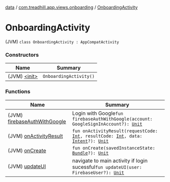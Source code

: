 [data](../../index.md) / [com.treadhill.app.views.onboarding](../index.md) / [OnboardingActivity](./index.md)

# OnboardingActivity

(JVM) `class OnboardingActivity : AppCompatActivity`

### Constructors

| Name | Summary |
|---|---|
| (JVM) [&lt;init&gt;](-init-.md) | `OnboardingActivity()` |

### Functions

| Name | Summary |
|---|---|
| (JVM) [firebaseAuthWithGoogle](firebase-auth-with-google.md) | Login with Google`fun firebaseAuthWithGoogle(account: GoogleSignInAccount?): `[`Unit`](https://kotlinlang.org/api/latest/jvm/stdlib/kotlin/-unit/index.html) |
| (JVM) [onActivityResult](on-activity-result.md) | `fun onActivityResult(requestCode: `[`Int`](https://kotlinlang.org/api/latest/jvm/stdlib/kotlin/-int/index.html)`, resultCode: `[`Int`](https://kotlinlang.org/api/latest/jvm/stdlib/kotlin/-int/index.html)`, data: `[`Intent`](https://developer.android.com/reference/android/content/Intent.html)`?): `[`Unit`](https://kotlinlang.org/api/latest/jvm/stdlib/kotlin/-unit/index.html) |
| (JVM) [onCreate](on-create.md) | `fun onCreate(savedInstanceState: `[`Bundle`](https://developer.android.com/reference/android/os/Bundle.html)`?): `[`Unit`](https://kotlinlang.org/api/latest/jvm/stdlib/kotlin/-unit/index.html) |
| (JVM) [updateUI](update-u-i.md) | navigate to main activity if login sucessful`fun updateUI(user: FirebaseUser?): `[`Unit`](https://kotlinlang.org/api/latest/jvm/stdlib/kotlin/-unit/index.html) |
